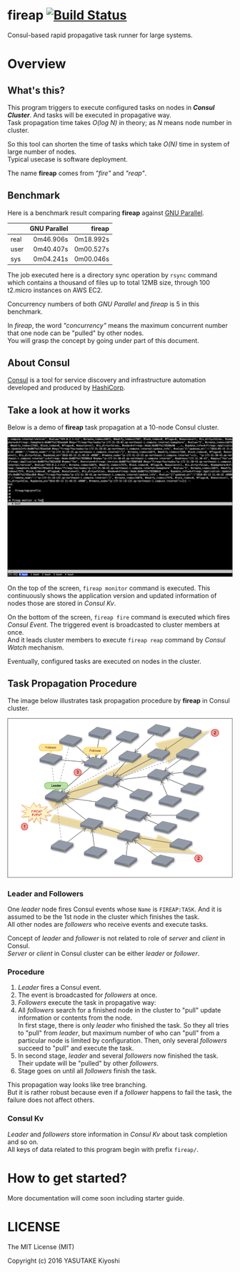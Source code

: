# fireap [![Build Status](https://travis-ci.org/key-amb/fireap.svg?branch=master)](https://travis-ci.org/key-amb/fireap)

Consul-based rapid propagative task runner for large systems.

# Overview

## What's this?

This program triggers to execute configured tasks on nodes in **_Consul
Cluster_**.
And tasks will be executed in propagative way.  
Task propagation time takes _O(log N)_ in theory; as _N_ means node number in
cluster.

So this tool can shorten the time of tasks which take _O(N)_ time in system of
large number of nodes.  
Typical usecase is software deployment.

The name **fireap** comes from _"fire"_ and _"reap"_.

## Benchmark

Here is a benchmark result comparing **fireap** against
[GNU Parallel](http://www.gnu.org/software/parallel/).

|      | GNU Parallel | fireap    |
| ---- | ------------:|----------:|
| real |    0m46.906s | 0m18.992s |
| user |    0m40.407s | 0m00.527s |
| sys  |    0m04.241s | 0m00.046s |

The job executed here is a directory sync operation by `rsync` command which
contains a thousand of files up to total 12MB size, through 100 t2.micro instances
on AWS EC2.

Concurrency numbers of both _GNU Parallel_ and _fireap_ is 5 in this benchmark.

In _fireap_, the word _"concurrency"_ means the maximum concurrent number that
one node can be "pulled" by other nodes.  
You will grasp the concept by going under part of this document.

## About Consul

[Consul](https://www.consul.io/) is a tool for service discovery and infrastructure
automation developed and produced by [HashiCorp](https://www.hashicorp.com/).

## Take a look at how it works

Below is a demo of **fireap** task propagation at a 10-node Consul cluster.

![Fireap Demo](https://raw.githubusercontent.com/key-amb/fireap/resource/image/fireap-demo.gif)

On the top of the screen, `fireap monitor` command is executed.
This continuously shows the application version and updated information of nodes
those are stored in _Consul Kv_.

On the bottom of the screen, `fireap fire` command is executed which fires _Consul
Event_.
The triggered event is broadcasted to cluster members at once.  
And it leads cluster members to execute `fireap reap` command by _Consul Watch_
mechanism.

Eventually, configured tasks are executed on nodes in the cluster.

## Task Propagation Procedure

The image below illustrates task propagation procedure by **fireap** in Consul cluster.

![Fireap Task Propagation Illustration](https://raw.githubusercontent.com/key-amb/fireap/resource/image/fireap-propagation.png)

### Leader and Followers

One _leader_ node fires Consul events whose `Name` is `FIREAP:TASK`.
And it is assumed to be the 1st node in the cluster which finishes the task.  
All other nodes are _followers_ who receive events and execute tasks.

Concept of _leader_ and _follower_ is not related to role of _server_ and _client_
in Consul.  
_Server_ or _client_ in Consul cluster can be either _leader_ or _follower_.

### Procedure

1. _Leader_ fires a Consul event.
2. The event is broadcasted for _followers_ at once.
3. _Followers_ execute the task in propagative way:
  1. All _followers_ search for a finished node in the cluster to "pull" update
     information or contents from the node.  
     In first stage, there is only _leader_ who finished the task.
     So they all tries to "pull" from _leader_, but maximum number of who can
     "pull" from a particular node is limited by configuration.
     Then, only several _followers_ succeed to "pull" and execute the task.
  2. In second stage, _leader_ and several _followers_ now finished the task.
     Their update will be "pulled" by other _followers_.
  3. Stage goes on until all _followers_ finish the task.

This propagation way looks like tree branching.  
But it is rather robust because even if a _follower_ happens to fail the task, the
failure does not affect others.

### Consul Kv

_Leader_ and _followers_ store information in _Consul Kv_ about task completion and so on.  
All keys of data related to this program begin with prefix `fireap/`.

# How to get started?

More documentation will come soon including starter guide.

# LICENSE

The MIT License (MIT)

Copyright (c) 2016 YASUTAKE Kiyoshi
